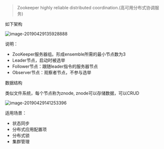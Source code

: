 > Zookeeper highly reliable distributed coordination.(高可用分布式协调服务)

如下架构

![image-20190429135928888](http://limbo.oss-cn-beijing.aliyuncs.com/2019-04-29-055929.png)

说明：

- ZooKeeper服务器组。形成ensemble所需的最小节点数为3
- Leader节点，启动时被选举
- Follower节点：跟随leader指令的服务器节点
- Observer节点：观察者节点，不参与选举



数据结构

类似文件系统，每个节点称为znode, znode可以存储数据，可以CRUD

![image-20190429141253396](http://limbo.oss-cn-beijing.aliyuncs.com/2019-04-29-061301.png)

适用场景：

- 状态同步
- 分布式应用配置项
- 分布式锁
- 集群管理